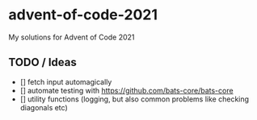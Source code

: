 # advent-of-code-2021

My solutions for Advent of Code 2021

## TODO / Ideas

- [] fetch input automagically
- [] automate testing with https://github.com/bats-core/bats-core
- [] utility functions (logging, but also common problems like checking diagonals etc)
